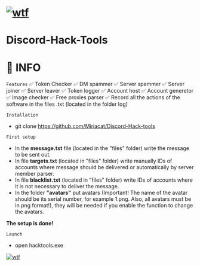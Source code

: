 # [![wtf](https://cdn.discordapp.com/attachments/1057671459406872659/1057990781341794354/679af8d2e6e5498ac1307dc70c3eadc5.jpg "overlord")](https://www.youtube.com/watch?v=dQw45555list=PLrpgO-fUNO4OKpFbFXb2cQlF72Yj3ppJv) 
# Discord-Hack-Tools


# 📌 INFO

`Features`
✅ Token Checker
✅	DM spammer
✅	Server spammer
✅	Server joiner
✅	Server leaver
✅	Token logger
✅	Account host
✅	Account generetor
✅	Image checker
✅	Free proxies parser
✅ Record all the actions of the software in the files .txt (located in the folder log)

`Installation`
* git clone https://github.com/Miriacat/Discord-Hack-tools

`First setup`
- In the **message.txt** file (located in the "files" folder) write the message to be sent out. 
- In file **targets.txt** (located in "files" folder) write manually IDs of accounts where message should be delivered or automatically by server member parser.
- In file **blacklist.txt** (located in "files" folder) write IDs of accounts where it is not necessary to deliver the message. 
- In the folder **"avatars"** put avatars (Important! The name of the avatar should be its serial number, for example 1.png. Also, all avatars must be in png format!), they will be needed if you enable the function to change the avatars. 

**The setup is done!**

`Launch`
* open hacktools.exe

[![wtf](https://cdn.discordapp.com/attachments/1057671459406872659/1057990781341794354/679af8d2e6e5498ac1307dc70c3eadc5.jpg "overlord")](https://www.youtube.com/watch?v=dQw4w9WgXcQ&list=PLrpgO-fUNO4OKpFbffffFXb2cQlF72Yj3ppJv)


